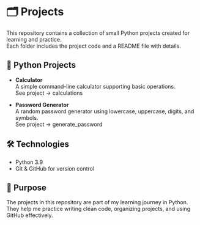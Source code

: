# 🗂️ Projects

This repository contains a collection of small Python projects created for learning and practice.  
Each folder includes the project code and a README file with details.

## 📌 Python Projects

- **Calculator**  
  A simple command-line calculator supporting basic operations.  
  See project → calculations

- **Password Generator**  
  A random password generator using lowercase, uppercase, digits, and symbols.  
  See project → generate_password

## 🛠️ Technologies
- Python 3.9
- Git & GitHub for version control

## 🎯 Purpose
The projects in this repository are part of my learning journey in Python.  
They help me practice writing clean code, organizing projects, and using GitHub effectively.
